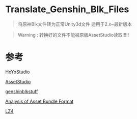 # Translate_Genshin_Blk_Files

> 将原神Blk文件转为正常Unity3d文件
> 适用于2.x~最新版本

> Warning : 转换好的文件不能被原版AssetStudio读取!!!!!

# 参考

[HoYoStudio](https://github.com/Razmoth/HoYoStudio)

[AssetStudio](https://github.com/Perfare/AssetStudio)

[genshinblkstuff](https://github.com/khang06/genshinblkstuff)

[Analysis of Asset Bundle Format](https://programmersought.com/article/61574758150/)

[LZ4](https://github.com/lz4/lz4)
